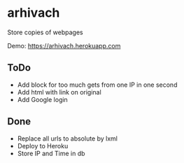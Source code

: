 # arhivach

Store copies of webpages

Demo: https://arhivach.herokuapp.com

## ToDo
- Add block for too much gets from one IP in one second
- Add html with link on original
- Add Google login 

## Done 
- Replace all urls to absolute by lxml 
- Deploy to Heroku
- Store IP and Time in db
